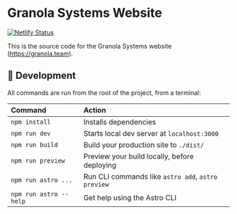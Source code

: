 # Granola Systems Website

[![Netlify Status](https://api.netlify.com/api/v1/badges/f4cf0fdf-255b-4b70-8bb5-a29107ccb15c/deploy-status)](https://app.netlify.com/sites/granolateam/deploys)

This is the source code for the Granola Systems website (https://granola.team).

## 🧞 Development

All commands are run from the root of the project, from a terminal:

| Command                | Action                                             |
| :--------------------- | :------------------------------------------------- |
| `npm install`          | Installs dependencies                              |
| `npm run dev`          | Starts local dev server at `localhost:3000`        |
| `npm run build`        | Build your production site to `./dist/`            |
| `npm run preview`      | Preview your build locally, before deploying       |
| `npm run astro ...`    | Run CLI commands like `astro add`, `astro preview` |
| `npm run astro --help` | Get help using the Astro CLI                       |
